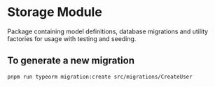 # Storage Module

Package containing model definitions, database migrations and utility factories for usage with testing and seeding.

## To generate a new migration

`pnpm run typeorm migration:create src/migrations/CreateUser`
